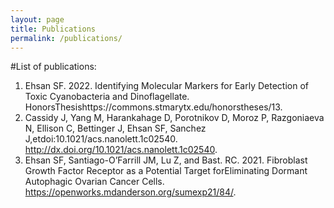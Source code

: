 ```yaml
---
layout: page
title: Publications
permalink: /publications/
---
```


#List of publications:
1. Ehsan SF. 2022. Identifying Molecular Markers for Early Detection of Toxic Cyanobacteria and Dinoflagellate. HonorsThesishttps://commons.stmarytx.edu/honorstheses/13.   
2. Cassidy J, Yang M, Harankahage D, Porotnikov D, Moroz P, Razgoniaeva N, Ellison C, Bettinger J, Ehsan SF, Sanchez J,etdoi:10.1021/acs.nanolett.1c02540. http://dx.doi.org/10.1021/acs.nanolett.1c02540.
3. Ehsan SF, Santiago-O’Farrill JM, Lu Z, and Bast. RC. 2021. Fibroblast Growth Factor Receptor as a Potential Target forEliminating Dormant Autophagic Ovarian Cancer Cells. https://openworks.mdanderson.org/sumexp21/84/. 
